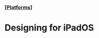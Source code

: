 ### [[Platforms](./human-interface-guidelines-markdown/platforms.md)]  
  
# **Designing for iPadOS**  

